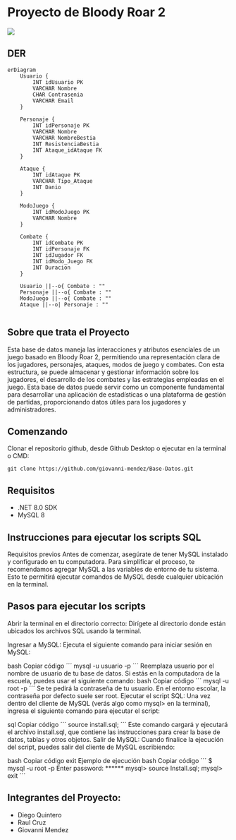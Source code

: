 # Proyecto de Bloody Roar 2

<img src="https://et12.edu.ar/imgs/computacion/vamoaprogramabanner.png">



## DER

```mermaid
erDiagram
    Usuario {
        INT idUsuario PK
        VARCHAR Nombre
        CHAR Contrasenia
        VARCHAR Email
    }

    Personaje {
        INT idPersonaje PK
        VARCHAR Nombre
        VARCHAR NombreBestia
        INT ResistenciaBestia
        INT Ataque_idAtaque FK
    }

    Ataque {
        INT idAtaque PK
        VARCHAR Tipo_Ataque
        INT Danio
    }

    ModoJuego {
        INT idModoJuego PK
        VARCHAR Nombre
    }

    Combate {
        INT idCombate PK
        INT idPersonaje FK
        INT idJugador FK
        INT idModo_Juego FK
        INT Duracion
    }

    Usuario ||--o{ Combate : ""
    Personaje ||--o{ Combate : ""
    ModoJuego ||--o{ Combate : ""
    Ataque ||--o| Personaje : ""


```
## Sobre que trata el Proyecto
Esta base de datos maneja las interacciones y atributos esenciales de un juego basado en Bloody Roar 2, permitiendo una representación clara de los jugadores, personajes, ataques, modos de juego y combates. Con esta estructura, se puede almacenar y gestionar información sobre los jugadores, el desarrollo de los combates y las estrategias empleadas en el juego. Esta base de datos puede servir como un componente fundamental para desarrollar una aplicación de estadísticas o una plataforma de gestión de partidas, proporcionando datos útiles para los jugadores y administradores.


## Comenzando 

Clonar el repositorio github, desde Github Desktop o ejecutar en la terminal o CMD:

```
git clone https://github.com/giovanni-mendez/Base-Datos.git
```

## Requisitos 
- .NET 8.0 SDK
- MySQL 8

## Instrucciones para ejecutar los scripts SQL
Requisitos previos
Antes de comenzar, asegúrate de tener MySQL instalado y configurado en tu computadora. Para simplificar el proceso, te recomendamos agregar MySQL a las variables de entorno de tu sistema. Esto te permitirá ejecutar comandos de MySQL desde cualquier ubicación en la terminal.

## Pasos para ejecutar los scripts
Abrir la terminal en el directorio correcto: Dirígete al directorio donde están ubicados los archivos SQL usando la terminal.

Ingresar a MySQL: Ejecuta el siguiente comando para iniciar sesión en MySQL:

bash
Copiar código
´´´
mysql -u usuario -p
´´´
Reemplaza usuario por el nombre de usuario de tu base de datos.
Si estás en la computadora de la escuela, puedes usar el siguiente comando:
bash
Copiar código
´´´
mysql -u root -p
´´´
Se te pedirá la contraseña de tu usuario. En el entorno escolar, la contraseña por defecto suele ser root.
Ejecutar el script SQL: Una vez dentro del cliente de MySQL (verás algo como mysql> en la terminal), ingresa el siguiente comando para ejecutar el script:

sql
Copiar código
´´´
source install.sql;
´´´
Este comando cargará y ejecutará el archivo install.sql, que contiene las instrucciones para crear la base de datos, tablas y otros objetos.
Salir de MySQL: Cuando finalice la ejecución del script, puedes salir del cliente de MySQL escribiendo:

bash
Copiar código
exit
Ejemplo de ejecución
bash
Copiar código
´´´
$ mysql -u root -p
Enter password: ******
mysql> source Install.sql;
mysql> exit
´´´

## Integrantes del Proyecto:

* Diego Quintero
* Raul Cruz
* Giovanni Mendez
